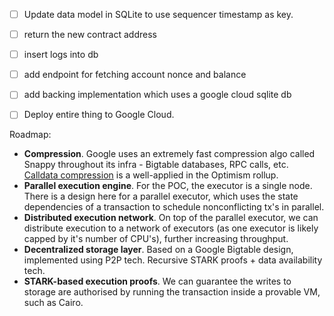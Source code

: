 

 - [ ] Update data model in SQLite to use sequencer timestamp as key.
 - [ ] return the new contract address
 - [ ] insert logs into db
 - [ ] add endpoint for fetching account nonce and balance
 - [ ] add backing implementation which uses a google cloud sqlite db
 - [ ] Deploy entire thing to Google Cloud.


Roadmap:

 * **Compression**. Google uses an extremely fast compression algo called Snappy throughout its infra - Bigtable databases, RPC calls, etc. [Calldata compression](https://github.com/ethereum-optimism/optimistic-specs/issues/10) is a well-applied in the Optimism rollup. 
 * **Parallel execution engine**. For the POC, the executor is a single node. There is a design here for a parallel executor, which uses the state dependencies of a transaction to schedule nonconflicting tx's in parallel. 
 * **Distributed execution network**. On top of the parallel executor, we can distribute execution to a network of executors (as one executor is likely capped by it's number of CPU's), further increasing throughput.
 * **Decentralized storage layer**. Based on a Google Bigtable design, implemented using P2P tech. Recursive STARK proofs + data availability tech.
 * **STARK-based execution proofs**. We can guarantee the writes to storage are authorised by running the transaction inside a provable VM, such as Cairo. 

